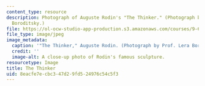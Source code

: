```yaml
---
content_type: resource
description: Photograph of Auguste Rodin's "The Thinker." (Photograph by Prof. Lera
  Boroditsky.)
file: https://ol-ocw-studio-app-production.s3.amazonaws.com/courses/9-69-foundations-of-cognition-spring-2003/8eacfe7ecbc347d29fd524976c54c5f3_9-69s03.jpg
file_type: image/jpeg
image_metadata:
  caption: '"The Thinker," Auguste Rodin. (Photograph by Prof. Lera Boroditsky.)'
  credit: ''
  image-alt: A close-up photo of Rodin's famous sculpture.
resourcetype: Image
title: The Thinker
uid: 8eacfe7e-cbc3-47d2-9fd5-24976c54c5f3
---
```

